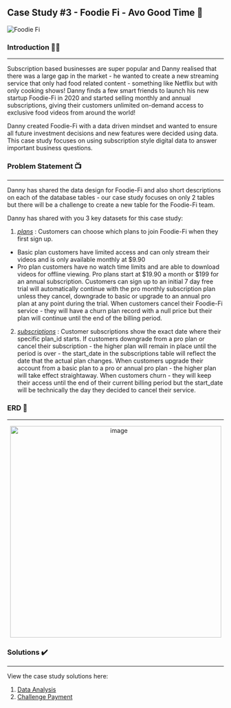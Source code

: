 ## Case Study #3 - Foodie Fi - Avo Good Time 🥑	

![Foodie Fi](https://github.com/Minautee/8-Week-SQL-Practice/assets/68679965/c0e9a4a7-dfcf-4a65-9b89-3950335c302e)

### **Introduction** 🧑‍🍳
<hr>
Subscription based businesses are super popular and Danny realised that there was a large gap in the market - he wanted to create a new streaming service that only had food related content - something like Netflix but with only cooking shows!
Danny finds a few smart friends to launch his new startup Foodie-Fi in 2020 and started selling monthly and annual subscriptions, giving their customers unlimited on-demand access to exclusive food videos from around the world!

Danny created Foodie-Fi with a data driven mindset and wanted to ensure all future investment decisions and new features were decided using data. This case study focuses on using subscription style digital data to answer important business questions.

### **Problem Statement** 📺
<hr>
Danny has shared the data design for Foodie-Fi and also short descriptions on each of the database tables - our case study focuses on only 2 tables but there will be a challenge to create a new table for the Foodie-Fi team.

Danny has shared with you 3 key datasets for this case study:

1. *[plans](https://github.com/Minautee/8-Week-SQL-Practice/blob/184477068789c7007097b6dafec994e9762612de/Foodie%20Fi%20-%20Avo%20Good%20Time%20/Schema.sql)* : Customers can choose which plans to join Foodie-Fi when they first sign up.
* Basic plan customers have limited access and can only stream their videos and is only available monthly at $9.90
* Pro plan customers have no watch time limits and are able to download videos for offline viewing. Pro plans start at $19.90 a month or $199 for an annual subscription.
Customers can sign up to an initial 7 day free trial will automatically continue with the pro monthly subscription plan unless they cancel, downgrade to basic or upgrade to an annual pro plan at any point during the trial.
When customers cancel their Foodie-Fi service - they will have a churn plan record with a null price but their plan will continue until the end of the billing period.
2. *[subscriptions](https://github.com/Minautee/8-Week-SQL-Practice/blob/184477068789c7007097b6dafec994e9762612de/Foodie%20Fi%20-%20Avo%20Good%20Time%20/Schema.sql)* : Customer subscriptions show the exact date where their specific plan_id starts. If customers downgrade from a pro plan or cancel their subscription - the higher plan will remain in place until the period is over - the start_date in the subscriptions table will reflect the date that the actual plan changes. When customers upgrade their account from a basic plan to a pro or annual pro plan - the higher plan will take effect straightaway. When customers churn - they will keep their access until the end of their current billing period but the start_date will be technically the day they decided to cancel their service.

### **ERD** 🔀
<hr> 
<p align="center">
<img width="491" alt="image" src="https://github.com/Minautee/8-Week-SQL-Practice/assets/68679965/ce34b3f0-5703-4450-9d58-56bcee39b68f">

### **Solutions** ✔️
<hr>

View the case study solutions here:
1. [Data Analysis](https://github.com/Minautee/8-Week-SQL-Practice/blob/b7e49389608dee1815e2432cdf2f4092950e7882/Foodie%20Fi%20-%20Avo%20Good%20Time%20/Data%20Analysis.md)
2. [Challenge Payment](https://github.com/Minautee/8-Week-SQL-Practice/blob/b7e49389608dee1815e2432cdf2f4092950e7882/Foodie%20Fi%20-%20Avo%20Good%20Time%20/Challenge%20Payment.md)

